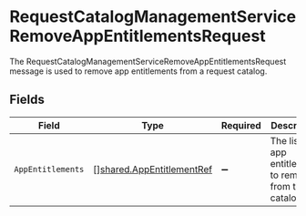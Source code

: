 # RequestCatalogManagementServiceRemoveAppEntitlementsRequest

The RequestCatalogManagementServiceRemoveAppEntitlementsRequest message is used to remove app entitlements from a request catalog.


## Fields

| Field                                                                  | Type                                                                   | Required                                                               | Description                                                            |
| ---------------------------------------------------------------------- | ---------------------------------------------------------------------- | ---------------------------------------------------------------------- | ---------------------------------------------------------------------- |
| `AppEntitlements`                                                      | [][shared.AppEntitlementRef](../../models/shared/appentitlementref.md) | :heavy_minus_sign:                                                     | The list of app entitlements to remove from the catalog.               |